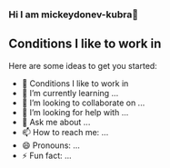 ### Hi I am mickeydonev-kubra👋

## Conditions I like to work in

Here are some ideas to get you started:

- 🔭 Conditions I like to work in
- 🌱 I’m currently learning ...
- 👯 I’m looking to collaborate on ...
- 🤔 I’m looking for help with ...
- 💬 Ask me about ...
- 📫 How to reach me: ...
- 😄 Pronouns: ...
- ⚡ Fun fact: ...

